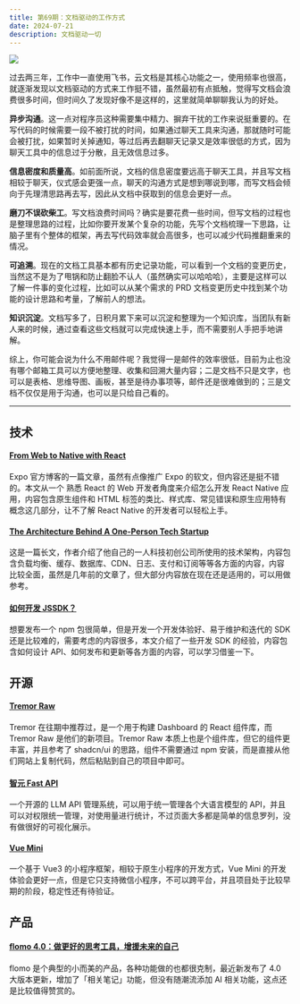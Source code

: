 ```yaml
---
title: 第69期：文档驱动的工作方式
date: 2024-07-21
description: 文档驱动一切
---
```


![](/static/weekly/issue-69-cover.jpg)

过去两三年，工作中一直使用飞书，云文档是其核心功能之一，使用频率也很高，就逐渐发现以文档驱动的方式来工作挺不错，虽然最初有点抵触，觉得写文档会浪费很多时间，但时间久了发现好像不是这样的，这里就简单聊聊我认为的好处。

**异步沟通**。这一点对程序员这种需要集中精力、摒弃干扰的工作来说挺重要的。在写代码的时候需要一段不被打扰的时间，如果通过聊天工具来沟通，那就随时可能会被打扰，如果暂时关掉通知，等过后再去翻聊天记录又是效率很低的方式，因为聊天工具中的信息过于分散，且无效信息过多。

**信息密度和质量高**。如前面所说，文档的信息密度要远高于聊天工具，并且写文档相较于聊天，仪式感会更强一点，聊天的沟通方式是想到哪说到哪，而写文档会倾向于先理清思路再去写，因此从文档中获取到的信息会更好一点。

**磨刀不误砍柴工**。写文档浪费时间吗？确实是要花费一些时间，但写文档的过程也是整理思路的过程，比如你要开发某个复杂的功能，先写个文档梳理一下思路，让脑子里有个整体的框架，再去写代码效率就会高很多，也可以减少代码推翻重来的情况。

**可追溯**。现在的文档工具基本都有历史记录功能，可以看到一个文档的变更历史，当然这不是为了甩锅和防止翻脸不认人（虽然确实可以哈哈哈），主要是这样可以了解一件事的变化过程，比如可以从某个需求的 PRD 文档变更历史中找到某个功能的设计思路和考量，了解前人的想法。

**知识沉淀**。文档写多了，日积月累下来可以沉淀和整理为一个知识库，当团队有新人来的时候，通过查看这些文档就可以完成快速上手，而不需要别人手把手地讲解。

综上，你可能会说为什么不用邮件呢？我觉得一是邮件的效率很低，目前为止也没有哪个邮箱工具可以方便地整理、收集和回溯大量内容；二是文档不只是文字，也可以是表格、思维导图、画板，甚至是待办事项等，邮件还是很难做到的；三是文档不仅仅是用于沟通，也可以是只给自己看的。

<hr />

## 技术

#### [From Web to Native with React](https://expo.dev/blog/from-web-to-native-with-react)

Expo 官方博客的一篇文章，虽然有点像推广 Expo 的软文，但内容还是挺不错的。本文从一个 熟悉 React 的 Web 开发者角度来介绍怎么开发 React Native 应用，内容包含原生组件和 HTML 标签的类比、样式库、常见错误和原生应用特有概念这几部分，让不了解 React Native 的开发者可以轻松上手。

#### [The Architecture Behind A One-Person Tech Startup](https://anthonynsimon.com/blog/one-man-saas-architecture/)

这是一篇长文，作者介绍了他自己的一人科技初创公司所使用的技术架构，内容包含负载均衡、缓存、数据库、CDN、日志、支付和订阅等等各方面的内容，内容比较全面，虽然是几年前的文章了，但大部分内容放在现在还是适用的，可以用做参考。

#### [如何开发 JSSDK？](https://juejin.cn/post/7387250487622270985)

想要发布一个 npm 包很简单，但是开发一个开发体验好、易于维护和迭代的 SDK 还是比较难的，需要考虑的内容很多，本文介绍了一些开发 SDK 的经验，内容包含如何设计 API、如何发布和更新等各方面的内容，可以学习借鉴一下。

## 开源

#### [Tremor Raw](https://github.com/tremorlabs/tremor-raw)

Tremor 在往期中推荐过，是一个用于构建 Dashboard 的 React 组件库，而 Tremor Raw 是他们的新项目。Tremor Raw 本质上也是个组件库，但它的组件更丰富，并且参考了 shadcn/ui 的思路，组件不需要通过 npm 安装，而是直接从他们网站上复制代码，然后粘贴到自己的项目中即可。

#### [智元 Fast API](https://github.com/iimeta/fastapi)

一个开源的 LLM API 管理系统，可以用于统一管理各个大语言模型的 API，并且可以对权限统一管理，对使用量进行统计，不过页面大多都是简单的信息罗列，没有做很好的可视化展示。

#### [Vue Mini](https://github.com/vue-mini/vue-mini)

一个基于 Vue3 的小程序框架，相较于原生小程序的开发方式，Vue Mini 的开发体验会更好一点，但是它只支持微信小程序，不可以跨平台，并且项目处于比较早期的阶段，稳定性还有待验证。

## 产品

#### [flomo 4.0：做更好的思考工具，增援未来的自己](https://mp.weixin.qq.com/s/etONJ6Dl3GILUU2w2sauzA)

flomo 是个典型的小而美的产品，各种功能做的也都很克制，最近新发布了 4.0 大版本更新，增加了「相关笔记」功能，但没有随潮流添加 AI 相关功能，这点还是比较值得赞赏的。
